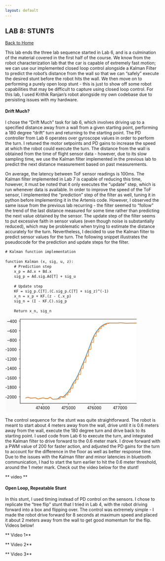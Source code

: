 ```yaml
---
layout: default
---
```


## LAB 8: STUNTS

[Back to Home](./index.html)

This lab ends the three lab sequence started in Lab 6, and is a culmination of the material covered in the first half of the course. We know from the robot characterization lab that the car is capable of extremely fast motion; we can use our implemented closed loop control alongside a Kalman Filter to predict the robot’s distance from the wall so that we can “safely” execute the desired stunt before the robot hits the wall. We then move on to performing a purely open loop stunt - this is just to show off some robot capabilities that may be difficult to capture using closed loop control. For this lab, I used Krithik Ranjan’s robot alongside my own codebase due to persisting issues with my hardware.

#### Drift Much?

I chose the “Drift Much” task for lab 6, which involves driving up to a specified distance away from a wall from a given starting point, performing a 180 degree “drift” turn and returning to the starting point. The PD controller from Lab 6 operates over gyroscope values in order to perform the turn. I retuned the motor setpoints and PD gains to increase the speed at which the robot could execute the turn. The distance from the wall is obtained from the time of flight sensor data - however, due to its slow sampling time, we use the Kalman filter implemented in the previous lab to predict the next distance measurement based on past measurements.

On average, the latency between ToF sensor readings is 100ms. The Kalman filter implemented in Lab 7 is capable of reducing this time, however, it must be noted that it only executes the “update” step, which is run whenever data is available. In order to improve the speed of the ToF sensor, I implemented the “prediction” step of the filter as well, tuning it in python before implementing it in the Artemis code. However, I observed the same issue from the previous lab recurring - the filter seemed to “follow” the trend of the last distance measured for some time rather than predicting the next value obtained by the sensor. The update step of the filter seems to put excessive faith in sensor values (even though noise is substantially reduced), which may be problematic when trying to estimate the distance accurately for the turn. Nevertheless, I decided to use the Kalman filter to predict sensor values for the turn. The following snippet illustrates the pseudocode for the prediction and update steps for the filter.

```
# Kalman function implementation

function Kalman (x, sig, u, z):
    # Prediction step 
    x_p = Ad.x + Bd.x 
    sig_p = Ad.sig.Ad[T] + sig_u

    # Update step 
    KF = sig_p.C[T].(C.sig_p.C[T] + sig_z)^(-1)
    x_n = x_p + KF.(z - C.x_p)
    sig_n = (I - KF.C).sig_p

    Return x_n, sig_n 
```

![Kalman](./images/lab8_kalman.png)

The control sequence for the stunt was quite straightforward. The robot is meant to start about 4 meters away from the wall, drive until it is 0.6 meters away from the wall, execute the 180 degree turn and drive back to its starting point. I used code from Lab 6 to execute the turn, and integrated the Kalman filter to drive forward to the 0.6 meter mark. I drove forward with a PWM value of 200 for faster action, and adjusted the PD gains for the turn to account for the difference in the floor as well as better response time. Due to the issues with the Kalman filter and minor latencies in bluetooth communication, I had to start the turn earlier to hit the 0.6 meter threshold, around the 1 meter mark. Check out the video below for the stunt!

** video **

#### Open Loop, Repeatable Stunt

In this stunt, I used timing instead of PD control on the sensors. I chose to replicate the “tree flip” stunt that I tried in Lab 4, with the robot driving forward into a box and flipping over. The control was extremely simple - I made the robot drive forward for 8 seconds at maximum speed and placed it about 2 meters away from the wall to get good momentum for the flip. Videos below!

** Video 1**

** Video 2**

** Video 3**

